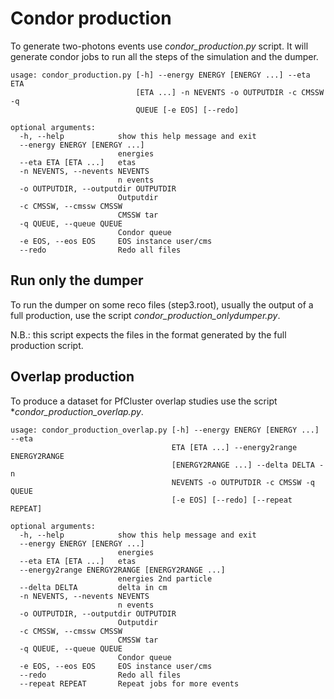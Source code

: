 # Condor production

To generate two-photons events use *condor_production.py* script. 
It will generate condor jobs to run all the steps of the simulation and the dumper. 

```
usage: condor_production.py [-h] --energy ENERGY [ENERGY ...] --eta ETA
                            [ETA ...] -n NEVENTS -o OUTPUTDIR -c CMSSW -q
                            QUEUE [-e EOS] [--redo]

optional arguments:
  -h, --help            show this help message and exit
  --energy ENERGY [ENERGY ...]
                        energies
  --eta ETA [ETA ...]   etas
  -n NEVENTS, --nevents NEVENTS
                        n events
  -o OUTPUTDIR, --outputdir OUTPUTDIR
                        Outputdir
  -c CMSSW, --cmssw CMSSW
                        CMSSW tar
  -q QUEUE, --queue QUEUE
                        Condor queue
  -e EOS, --eos EOS     EOS instance user/cms
  --redo                Redo all files
```


## Run only the dumper
To run the dumper on some reco files (step3.root), usually the output of a full production, use the script *condor_production_onlydumper.py*.

N.B.: this script expects the files in the format generated by the full production script. 

## Overlap production
To produce a dataset for PfCluster overlap studies use the script **condor_production_overlap.py*.

```
usage: condor_production_overlap.py [-h] --energy ENERGY [ENERGY ...] --eta
                                    ETA [ETA ...] --energy2range ENERGY2RANGE
                                    [ENERGY2RANGE ...] --delta DELTA -n
                                    NEVENTS -o OUTPUTDIR -c CMSSW -q QUEUE
                                    [-e EOS] [--redo] [--repeat REPEAT]

optional arguments:
  -h, --help            show this help message and exit
  --energy ENERGY [ENERGY ...]
                        energies
  --eta ETA [ETA ...]   etas
  --energy2range ENERGY2RANGE [ENERGY2RANGE ...]
                        energies 2nd particle
  --delta DELTA         delta in cm
  -n NEVENTS, --nevents NEVENTS
                        n events
  -o OUTPUTDIR, --outputdir OUTPUTDIR
                        Outputdir
  -c CMSSW, --cmssw CMSSW
                        CMSSW tar
  -q QUEUE, --queue QUEUE
                        Condor queue
  -e EOS, --eos EOS     EOS instance user/cms
  --redo                Redo all files
  --repeat REPEAT       Repeat jobs for more events
```